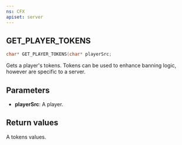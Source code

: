 ```yaml
---
ns: CFX
apiset: server
---
```

## GET_PLAYER_TOKENS

```c
char* GET_PLAYER_TOKENS(char* playerSrc;
```

Gets a player's tokens. Tokens can be used to enhance banning logic, however are specific to a server.

## Parameters
* **playerSrc**: A player.

## Return values
A tokens values.
